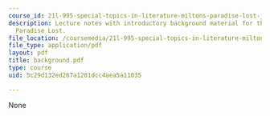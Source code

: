 ```yaml
---
course_id: 21l-995-special-topics-in-literature-miltons-paradise-lost-january-iap-2008
description: Lecture notes with introductory background material for the reading of
  Paradise Lost.
file_location: /coursemedia/21l-995-special-topics-in-literature-miltons-paradise-lost-january-iap-2008/5c29d132ed267a1281dcc4aea5a11035_background.pdf
file_type: application/pdf
layout: pdf
title: background.pdf
type: course
uid: 5c29d132ed267a1281dcc4aea5a11035

---
```

None
